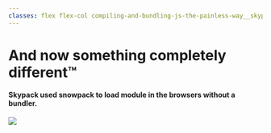 ```yaml
---
classes: flex flex-col compiling-and-bundling-js-the-painless-way__skypack
---
```


# And now something completely different™

#### **Skypack** used snowpack to load module in the browsers without a bundler.

<img src="/compiling-and-bundling-js-the-painless-way/skypack.png" />
